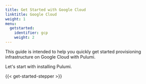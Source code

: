 ```yaml
---
title: Get Started with Google Cloud
linktitle: Google Cloud
weight: 1
menu:
  getstarted:
    identifier: gcp
    weight: 2
---
```


This guide is intended to help you quickly get started provisioning infrastructure on Google Cloud with Pulumi.

<!-- TODO embellish the summary/overview of the guide. -->

Let's start with installing Pulumi.

{{< get-started-stepper >}}
